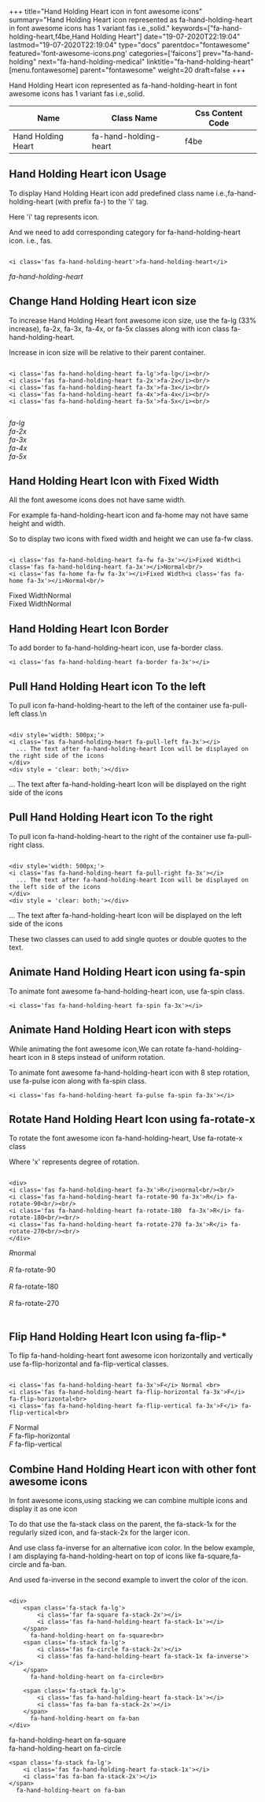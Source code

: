 +++
title="Hand Holding Heart icon in font awesome icons"
summary="Hand Holding Heart icon represented as fa-hand-holding-heart in font awesome icons has 1 variant fas i.e.,solid."
keywords=["fa-hand-holding-heart,f4be,Hand Holding Heart"]
date="19-07-2020T22:19:04"
lastmod="19-07-2020T22:19:04"
type="docs"
parentdoc="fontawesome"
featured='font-awesome-icons.png'
categories=['faicons']
prev="fa-hand-holding"
next="fa-hand-holding-medical"
linktitle="fa-hand-holding-heart"
[menu.fontawesome]
parent="fontawesome"
weight=20
draft=false
+++


Hand Holding Heart icon represented as fa-hand-holding-heart in font awesome icons has 1 variant fas i.e.,solid.

<div class='table-responsive'><table class='table'><thead><tr><th>Name</th><th>Class Name</th><th>Css Content Code</th></tr></thead><tbody><tr><td>Hand Holding Heart</td><td>fa-hand-holding-heart</td><td>f4be</td></tr></tbody></table></div>



## Hand Holding Heart icon Usage

To display Hand Holding Heart icon add predefined class name i.e.,fa-hand-holding-heart (with prefix fa-) to the 'i' tag.

Here 'i' tag represents icon.

And we need to add corresponding category for fa-hand-holding-heart icon. i.e., fas.


```

<i class='fas fa-hand-holding-heart'>fa-hand-holding-heart</i>
```

<i class='fas fa-hand-holding-heart'>fa-hand-holding-heart</i>




## Change Hand Holding Heart icon size
To increase Hand Holding Heart font awesome icon size, use the fa-lg (33% increase), fa-2x, fa-3x, fa-4x, or fa-5x classes along with icon class fa-hand-holding-heart.

Increase in icon size will be relative to their parent container. 

```

<i class='fas fa-hand-holding-heart fa-lg'>fa-lg</i><br/>
<i class='fas fa-hand-holding-heart fa-2x'>fa-2x</i><br/>
<i class='fas fa-hand-holding-heart fa-3x'>fa-3x</i><br/>
<i class='fas fa-hand-holding-heart fa-4x'>fa-4x</i><br/>
<i class='fas fa-hand-holding-heart fa-5x'>fa-5x</i><br/>
            
```

<i class='fas fa-hand-holding-heart fa-lg'>fa-lg</i><br/>
<i class='fas fa-hand-holding-heart fa-2x'>fa-2x</i><br/>
<i class='fas fa-hand-holding-heart fa-3x'>fa-3x</i><br/>
<i class='fas fa-hand-holding-heart fa-4x'>fa-4x</i><br/>
<i class='fas fa-hand-holding-heart fa-5x'>fa-5x</i><br/>
            



## Hand Holding Heart Icon with Fixed Width 

All the font awesome icons does not have same width.

For example fa-hand-holding-heart icon and fa-home may not have same height and width.

So to display two icons with fixed width and height we can use fa-fw class.


```

<i class='fas fa-hand-holding-heart fa-fw fa-3x'></i>Fixed Width<i class='fas fa-hand-holding-heart fa-3x'></i>Normal<br/>
<i class='fas fa-home fa-fw fa-3x'></i>Fixed Width<i class='fas fa-home fa-3x'></i>Normal<br/>
```

<i class='fas fa-hand-holding-heart fa-fw fa-3x'></i>Fixed Width<i class='fas fa-hand-holding-heart fa-3x'></i>Normal<br/>
<i class='fas fa-home fa-fw fa-3x'></i>Fixed Width<i class='fas fa-home fa-3x'></i>Normal<br/>



## Hand Holding Heart Icon Border 

To add border to fa-hand-holding-heart icon, use fa-border class.


```
<i class='fas fa-hand-holding-heart fa-border fa-3x'></i>

```
<i class='fas fa-hand-holding-heart fa-border fa-3x'></i>





## Pull Hand Holding Heart icon To the left

To pull icon fa-hand-holding-heart to the left of the container use fa-pull-left class.\n

```

<div style='width: 500px;'>
<i class='fas fa-hand-holding-heart fa-pull-left fa-3x'></i>
  ... The text after fa-hand-holding-heart Icon will be displayed on the right side of the icons
</div>
<div style = 'clear: both;'></div>
```

<div style='width: 500px;'>
<i class='fas fa-hand-holding-heart fa-pull-left fa-3x'></i>
  ... The text after fa-hand-holding-heart Icon will be displayed on the right side of the icons
</div>
<div style = 'clear: both;'></div>




## Pull Hand Holding Heart icon To the right
To pull icon fa-hand-holding-heart to the right of the container use fa-pull-right class.

```

<div style='width: 500px;'>
<i class='fas fa-hand-holding-heart fa-pull-right fa-3x'></i>
  ... The text after fa-hand-holding-heart Icon will be displayed on the left side of the icons
</div>
<div style = 'clear: both;'></div>
```

<div style='width: 500px;'>
<i class='fas fa-hand-holding-heart fa-pull-right fa-3x'></i>
  ... The text after fa-hand-holding-heart Icon will be displayed on the left side of the icons
</div>
<div style = 'clear: both;'></div>

These two classes can used to add single quotes or double quotes to the text.


## Animate Hand Holding Heart icon using fa-spin
To animate font awesome fa-hand-holding-heart icon, use fa-spin class.

```
<i class='fas fa-hand-holding-heart fa-spin fa-3x'></i>
```
<i class='fas fa-hand-holding-heart fa-spin fa-3x'></i>




## Animate Hand Holding Heart icon with steps
While animating the font awesome icon,We can rotate fa-hand-holding-heart icon in 8 steps instead of uniform rotation.

To animate font awesome fa-hand-holding-heart icon with 8 step rotation, use fa-pulse icon along with fa-spin class.


```
<i class='fas fa-hand-holding-heart fa-pulse fa-spin fa-3x'></i>

```
<i class='fas fa-hand-holding-heart fa-pulse fa-spin fa-3x'></i>





## Rotate Hand Holding Heart Icon using fa-rotate-x
To rotate the font awesome icon fa-hand-holding-heart, Use fa-rotate-x class

Where 'x' represents degree of rotation.


```

<div>
<i class='fas fa-hand-holding-heart fa-3x'>R</i>normal<br/><br/>
<i class='fas fa-hand-holding-heart fa-rotate-90 fa-3x'>R</i> fa-rotate-90<br/><br/> 
<i class='fas fa-hand-holding-heart fa-rotate-180  fa-3x'>R</i> fa-rotate-180<br/><br/> 
<i class='fas fa-hand-holding-heart fa-rotate-270 fa-3x'>R</i> fa-rotate-270<br/><br/>
</div>
```

<div>
<i class='fas fa-hand-holding-heart fa-3x'>R</i>normal<br/><br/>
<i class='fas fa-hand-holding-heart fa-rotate-90 fa-3x'>R</i> fa-rotate-90<br/><br/> 
<i class='fas fa-hand-holding-heart fa-rotate-180  fa-3x'>R</i> fa-rotate-180<br/><br/> 
<i class='fas fa-hand-holding-heart fa-rotate-270 fa-3x'>R</i> fa-rotate-270<br/><br/>
</div>




## Flip Hand Holding Heart Icon using fa-flip-*
To flip fa-hand-holding-heart font awesome icon horizontally and vertically use fa-flip-horizontal and fa-flip-vertical classes. 

```

<i class='fas fa-hand-holding-heart fa-3x'>F</i> Normal <br>
<i class='fas fa-hand-holding-heart fa-flip-horizontal fa-3x'>F</i> fa-flip-horizontal<br>
<i class='fas fa-hand-holding-heart fa-flip-vertical fa-3x'>F</i> fa-flip-vertical<br>
```

<i class='fas fa-hand-holding-heart fa-3x'>F</i> Normal <br>
<i class='fas fa-hand-holding-heart fa-flip-horizontal fa-3x'>F</i> fa-flip-horizontal<br>
<i class='fas fa-hand-holding-heart fa-flip-vertical fa-3x'>F</i> fa-flip-vertical<br>




## Combine Hand Holding Heart icon with other font awesome icons
In font awesome icons,using stacking we can combine multiple icons and display it as one icon 

To do that use the fa-stack class on the parent, the fa-stack-1x for the regularly sized icon, and fa-stack-2x for the larger icon.

And use class fa-inverse for an alternative icon color. 
In the below example, I am displaying fa-hand-holding-heart on top of icons like fa-square,fa-circle and fa-ban.

And used fa-inverse in the second example to invert the color of the icon.

```

<div>
    <span class='fa-stack fa-lg'>
        <i class='far fa-square fa-stack-2x'></i>
        <i class='fas fa-hand-holding-heart fa-stack-1x'></i>
    </span>
      fa-hand-holding-heart on fa-square<br>
    <span class='fa-stack fa-lg'>
        <i class='fas fa-circle fa-stack-2x'></i>
        <i class='fas fa-hand-holding-heart fa-stack-1x fa-inverse'></i>
    </span>
      fa-hand-holding-heart on fa-circle<br>

    <span class='fa-stack fa-lg'>
        <i class='fas fa-hand-holding-heart fa-stack-1x'></i>
        <i class='fas fa-ban fa-stack-2x'></i>
    </span>
      fa-hand-holding-heart on fa-ban
</div>
```

<div>
    <span class='fa-stack fa-lg'>
        <i class='far fa-square fa-stack-2x'></i>
        <i class='fas fa-hand-holding-heart fa-stack-1x'></i>
    </span>
      fa-hand-holding-heart on fa-square<br>
    <span class='fa-stack fa-lg'>
        <i class='fas fa-circle fa-stack-2x'></i>
        <i class='fas fa-hand-holding-heart fa-stack-1x fa-inverse'></i>
    </span>
      fa-hand-holding-heart on fa-circle<br>

    <span class='fa-stack fa-lg'>
        <i class='fas fa-hand-holding-heart fa-stack-1x'></i>
        <i class='fas fa-ban fa-stack-2x'></i>
    </span>
      fa-hand-holding-heart on fa-ban
</div>






